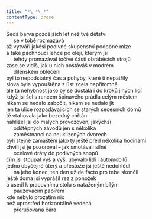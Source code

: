 ```yaml
---
title: "*\_*\_*"
contentType: prose
---
```


Šedá barva pozdějších let než tvé dětství  
     se v tobě rozmazává  
až vytváří jakési podivné skupenství podobné mlze  
a také páchnoucí lehce po oleji, kterým jsi  
     tehdy promazával točivé části obráběcích strojů  
zase se vidíš, jak u nich postáváš v modrém  
     dílenském oblečení  
byl to nepodstatný čas a pohyby, které ti nepatřily  
slova byla vypouštěna z úst zcela nepřítomně  
ale ta nehybnost jako by se dostala i do kroků jiných lidí  
když jsi šel s rancem špinavého prádla celým městem  
nikam se nedalo zabočit, nikam se nedalo jít  
jen ta ulice rozpadávajících se starých secesních domů  
tě vtahovala jako bezedný chřtán  
nahlížel jsi do malých provozoven, jakýchsi  
     odštěpných závodů jen s několika  
     zaměstnanci na neuklizených dvorech  
byli stejně zamaštěni jako ty ještě před několika hodinami  
chvíli jsi je pozoroval – jak smotávali silné  
     ocelové dráty do podivných snopů  
čím jsi stoupal výš a výš, ubývalo lidí i automobilů  
jedno obyčejné úterý a přestože jsi ještě nedohlédl  
     na jeho konec, ten den už de facto pro tebe skončil  
ještě doma jsi vyprášil rez z ponožek  
a usedl k pracovnímu stolu s nataženým bílým  
     pauzovacím papírem  
kde nebylo prozatím nic  
než uprostřed horizontálně vedená  
     přerušovaná čára
